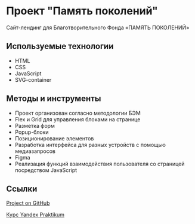 # Проект "Память поколений"
Сайт-лендинг для Благотворительного Фонда «ПАМЯТЬ ПОКОЛЕНИЙ»

## Используемые технологии

- HTML
- CSS
- JavaScript
- SVG-container

## Методы и инструменты

- Проект организован согласно методологии БЭМ
- Flex и Grid для управления блоками на странице
- Разметка форм
- Popup-блоки
- Позиционирование элементов
- Разработка интерфейса для разных устройств с помощью медиазапросов
- Figma
- Реализация функций взаимодействия пользователя со страницей посредством JavaScript

## Ссылки

[Project on GitHub]()

[Курс Yandex Praktikum](https://praktikum.yandex.ru/profile/web-plus/)
